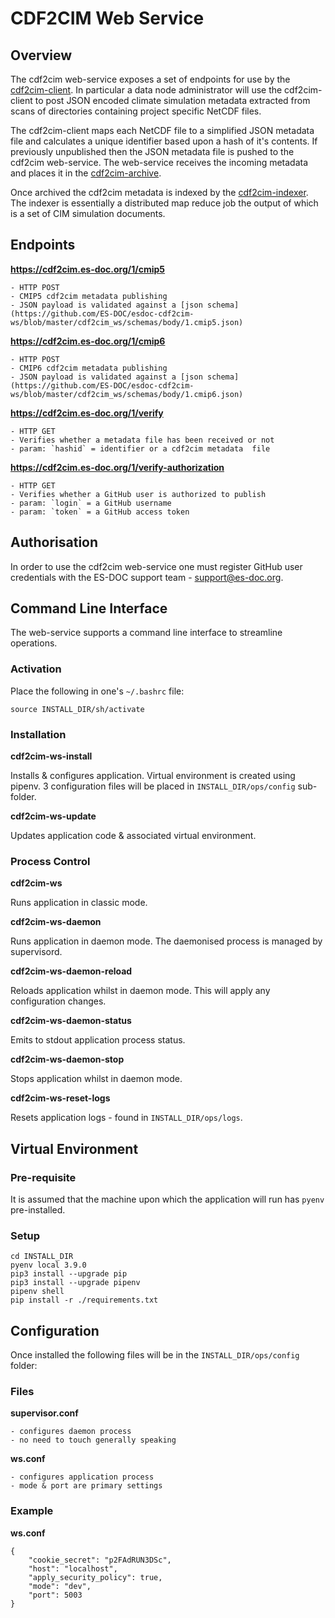 # CDF2CIM Web Service

## Overview

The cdf2cim web-service exposes a set of endpoints for use by the [cdf2cim-client](https://github.com/ES-DOC/esdoc-cdf2cim).  In particular a data node administrator will use the cdf2cim-client to post JSON encoded climate simulation metadata extracted from scans of directories containing project specific NetCDF files.  

The cdf2cim-client maps each NetCDF file to a simplified JSON metadata file and calculates a unique identifier based upon a hash of it's contents.  If previously unpublished then the JSON metadata file is pushed to the cdf2cim web-service.  The web-service receives the incoming metadata and places it in the [cdf2cim-archive](https://github.com/ES-DOC/esdoc-cdf2cim-archive).

Once archived the cdf2cim metadata is indexed by the [cdf2cim-indexer](https://github.com/ES-DOC/esdoc-cdf2cim-indexer).  The indexer is essentially a distributed map reduce job the output of which is a set of CIM simulation documents.

## Endpoints

**https://cdf2cim.es-doc.org/1/cmip5**

    - HTTP POST
    - CMIP5 cdf2cim metadata publishing
    - JSON payload is validated against a [json schema](https://github.com/ES-DOC/esdoc-cdf2cim-ws/blob/master/cdf2cim_ws/schemas/body/1.cmip5.json)

**https://cdf2cim.es-doc.org/1/cmip6**

    - HTTP POST
    - CMIP6 cdf2cim metadata publishing
    - JSON payload is validated against a [json schema](https://github.com/ES-DOC/esdoc-cdf2cim-ws/blob/master/cdf2cim_ws/schemas/body/1.cmip6.json)

**https://cdf2cim.es-doc.org/1/verify**

    - HTTP GET
    - Verifies whether a metadata file has been received or not
    - param: `hashid` = identifier or a cdf2cim metadata  file

**https://cdf2cim.es-doc.org/1/verify-authorization**

    - HTTP GET
    - Verifies whether a GitHub user is authorized to publish
    - param: `login` = a GitHub username
    - param: `token` = a GitHub access token

## Authorisation

In order to use the cdf2cim web-service one must register GitHub user credentials with the ES-DOC support team - support@es-doc.org.


## Command Line Interface

The web-service supports a command line interface to streamline operations.

### Activation

Place the following in one's `~/.bashrc` file:

```
source INSTALL_DIR/sh/activate
```

### Installation

**cdf2cim-ws-install**

Installs & configures application.  Virtual environment is created using pipenv.  3 configuration files will be placed in `INSTALL_DIR/ops/config` sub-folder.

**cdf2cim-ws-update**

Updates application code & associated virtual environment. 

### Process Control

**cdf2cim-ws**

Runs application in classic mode.

**cdf2cim-ws-daemon**

Runs application in daemon mode.  The daemonised process is managed by supervisord.

**cdf2cim-ws-daemon-reload**

Reloads application whilst in daemon mode.  This will apply any configuration changes.

**cdf2cim-ws-daemon-status**

Emits to stdout application process status.

**cdf2cim-ws-daemon-stop**

Stops application whilst in daemon mode. 

**cdf2cim-ws-reset-logs**

Resets application logs - found in `INSTALL_DIR/ops/logs`. 

## Virtual Environment

### Pre-requisite

It is assumed that the machine upon which the application will run has `pyenv` pre-installed.  

### Setup

```
cd INSTALL_DIR
pyenv local 3.9.0
pip3 install --upgrade pip
pip3 install --upgrade pipenv
pipenv shell
pip install -r ./requirements.txt
```

## Configuration

Once installed the following files will be in the `INSTALL_DIR/ops/config` folder:

### Files

**supervisor.conf** 

    - configures daemon process
    - no need to touch generally speaking

**ws.conf** 

    - configures application process
    - mode & port are primary settings

### Example

**ws.conf** 

```
{
    "cookie_secret": "p2FAdRUN3DSc",
    "host": "localhost",
    "apply_security_policy": true,
    "mode": "dev",
    "port": 5003
}
```
